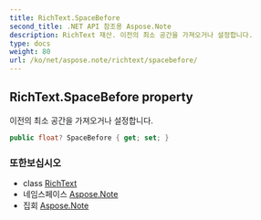 ```yaml
---
title: RichText.SpaceBefore
second_title: .NET API 참조용 Aspose.Note
description: RichText 재산. 이전의 최소 공간을 가져오거나 설정합니다.
type: docs
weight: 80
url: /ko/net/aspose.note/richtext/spacebefore/
---
```

## RichText.SpaceBefore property

이전의 최소 공간을 가져오거나 설정합니다.

```csharp
public float? SpaceBefore { get; set; }
```

### 또한보십시오

* class [RichText](../)
* 네임스페이스 [Aspose.Note](../../richtext/)
* 집회 [Aspose.Note](../../../)



